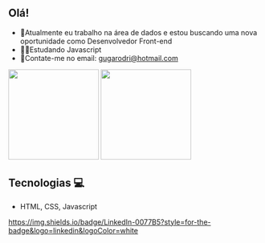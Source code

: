 ## Olá!

- 🎲Atualmente eu trabalho na área de dados e estou buscando uma nova oportunidade como Desenvolvedor Front-end
- 🧑‍💻Estudando Javascript
- 📨Contate-me no email: gugarodri@hotmail.com


<img height="180em" src="https://github-readme-stats.vercel.app/api?username=gustavorodrii&show_icons=true&theme=dracula&include_all_commits=true&count_private=true"/>
<img height="180em" src="https://github-readme-stats.vercel.app/api/top-langs/?username=gustavorodrii&layout=compact&langs_count=16&theme=dracula"/>





## Tecnologias 💻
- HTML, CSS, Javascript


https://img.shields.io/badge/LinkedIn-0077B5?style=for-the-badge&logo=linkedin&logoColor=white
